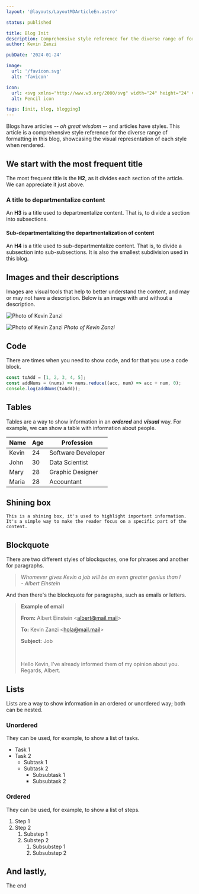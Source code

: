 ```yaml
---
layout: '@layouts/LayoutMDArticleEn.astro'

status: published

title: Blog Init
description: Comprehensive style reference for the diverse range of formatting in this blog, showcasing the visual representation of each style when rendered.
author: Kevin Zanzi

pubDate: '2024-01-24'

image:
  url: '/favicon.svg'
  alt: 'favicon'

icon:
  url: <svg xmlns="http://www.w3.org/2000/svg" width="24" height="24" viewBox="0 0 24 24" stroke-width="2" stroke="currentColor" fill="none" stroke-linecap="round" stroke-linejoin="round"><path stroke="none" d="M0 0h24v24H0z" fill="none"/><path d="M4 20h4l10.5 -10.5a2.828 2.828 0 1 0 -4 -4l-10.5 10.5v4" /><path d="M13.5 6.5l4 4" /><path d="M20 21l2 -2l-2 -2" /><path d="M17 17l-2 2l2 2" /></svg>
  alt: Pencil icon

tags: [init, blog, blogging]
---
```


Blogs have articles _-- oh great wisdom --_ and articles have styles. This article is a comprehensive style reference for the diverse range of formatting in this blog, showcasing the visual representation of each style when rendered.

## We start with the most frequent title

The most frequent title is the **H2**, as it divides each section of the article. We can appreciate it just above.

### A title to departmentalize content

An **H3** is a title used to departmentalize content. That is, to divide a section into subsections.

#### Sub-departmentalizing the departmentalization of content

An **H4** is a title used to sub-departmentalize content. That is, to divide a subsection into sub-subsections. It is also the smallest subdivision used in this blog.

## Images and their descriptions

Images are visual tools that help to better understand the content, and may or may not have a description. Below is an image with and without a description.

![Photo of Kevin Zanzi](/me.webp 'Photo of Kevin Zanzi')

![Photo of Kevin Zanzi](/me.webp 'Photo of Kevin Zanzi')
_Photo of Kevin Zanzi_

## Code

There are times when you need to show code, and for that you use a code block.

```js
const toAdd = [1, 2, 3, 4, 5];
const addNums = (nums) => nums.reduce((acc, num) => acc + num, 0);
console.log(addNums(toAdd));
```

## Tables

Tables are a way to show information in an **_ordered_** and **_visual_** way. For example, we can show a table with information about people.

| Name  | Age | Profession         |
| ----- | --- | ------------------ |
| Kevin | 24  | Software Developer |
| John  | 30  | Data Scientist     |
| Mary  | 28  | Graphic Designer   |
| Maria | 28  | Accountant         |

## Shining box

`This is a shining box, it's used to highlight important information. It's a simple way to make the reader focus on a specific part of the content.`

## Blockquote

There are two different styles of blockquotes, one for phrases and another for paragraphs.

> _Whomever gives Kevin a job will be an even greater genius than I <span style="white-space: nowrap;">- Albert Einstein</span>_

And then there's the blockquote for paragraphs, such as emails or letters.

> **Example of email**
>
> **From:** Albert Einstein &lt;albert@mail.mail&gt;
>
> **To:** Kevin Zanzi &lt;hola@mail.mail&gt;
>
> **Subject:** Job
>
> &nbsp;
>
> Hello Kevin, I've already informed them of my opinion about you. Regards, Albert.

## Lists

Lists are a way to show information in an ordered or unordered way; both can be nested.

### Unordered

They can be used, for example, to show a list of tasks.

- Task 1
- Task 2
  - Subtask 1
  - Subtask 2
    - Subsubtask 1
    - Subsubtask 2

### Ordered

They can be used, for example, to show a list of steps.

1. Step 1
2. Step 2
   1. Substep 1
   2. Substep 2
      1. Subsubstep 1
      2. Subsubstep 2

<!-- ## Small boxes

<section class="details-summary" >
  <details>
    <summary>I'm a summary!</summary>
  </details>
  <article>
    <p>I'm a details element! Lorem ipsum dolor sit amet consectetur adipi sicing elit. Quisquam, quod. Lorem ipsum dolor sit amet consectetur adipi sicing elit. Quisquam, quod.</p>
  </article>
</section>

---

<section class="details-summary" >
  <header>
    <span onclick="this.parentElement.toggleAttribute('aria-expanded')" aria-expanded="false">I'm a summary!</span>
  </header>
  <article>
    <p>I'm a details element! Lorem ipsum dolor sit amet consectetur adipi sicing elit. Quisquam, quod. Lorem ipsum dolor sit amet consectetur adipi sicing elit. Quisquam, quod.</p>
  </article>
</section>

---

### Grupos de pequeños cajones

<article class="details-group">
  <section class="details-summary" >
    <details>
      <summary>I'm a summary!</summary>
    </details>
    <article>
      <p>I'm a details element! Lorem ipsum dolor sit amet consectetur adipi sicing elit. Quisquam, quod. Lorem ipsum dolor sit amet consectetur adipi sicing elit. Quisquam, quod.</p>
    </article>
  </section>
  <section class="details-summary" >
    <details>
      <summary>I'm a summary!</summary>
    </details>
    <article>
      <p>I'm a details element! Lorem ipsum dolor sit amet consectetur adipi sicing elit. Quisquam, quod. Lorem ipsum dolor sit amet consectetur adipi sicing elit. Quisquam, quod.</p>
    </article>
  </section>
</article> -->

## And lastly,

The end

